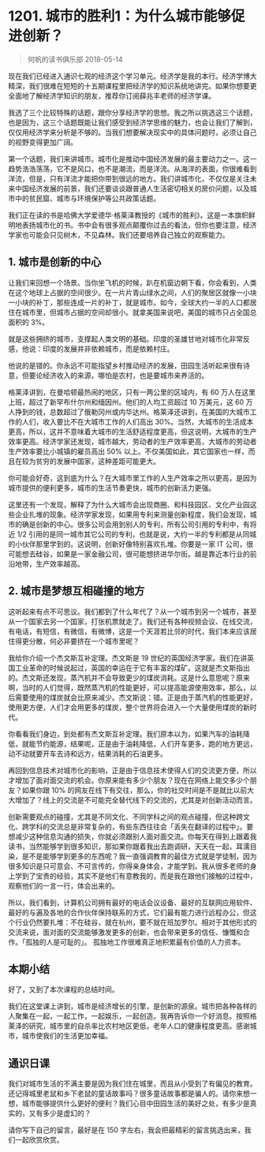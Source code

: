 # 1201. 城市的胜利1：为什么城市能够促进创新？
> 何帆的读书俱乐部
2018-05-14

现在我们已经进入通识七观的经济这个学习单元。经济学是我的本行。经济学博大精深，我们很难在短短的十五期课程里把经济学的知识系统地讲完。如果你想要更全面地了解经济学知识的朋友，推荐你订阅薛兆丰老师的经济学课。

我选了三个比较特殊的话题，跟你分享经济学的思想。我之所以挑选这三个话题，也是因为，这三个话题既能让我们感受到经济学思维的魅力，也会让我们了解到，仅仅用经济学来分析是不够的。当我们想要解决现实中的具体问题时，必须让自己的视野变得更加广阔。

第一个话题，我们来讲城市。城市化是推动中国经济发展的最主要动力之一。这一趋势浩浩荡荡，它不是风口，也不是潮流，而是洋流。从海洋的表面，你很难看到洋流，但是，只有洋流才能把你带到很远的地方。我们讲城市化，不仅仅是关注未来中国经济发展的前景，我们还要谈谈跟普通人生活密切相关的房价问题，以及城市中的贫民窟、城市与环境保护等公共政策话题。

我们正在读的书是哈佛大学爱德华·格莱泽教授的《城市的胜利》。这是一本旗帜鲜明地表扬城市化的书。书中会有很多观点颠覆你过去的看法，但你也要注意，经济学家也可能会只见树木，不见森林。我们还要培养自己独立的观察能力。

## 1. 城市是创新的中心
让我们来回想一个场景。当你坐飞机的时候，趴在机窗边朝下看，你会看到，人类在这个地球上占据的空间很少。在一片片青山绿水之间，人们的聚居区就像一小块一小块的补丁，那些连成一片的补丁，就是城市。如今，全球大约一半的人口都居住在城市里，但城市占据的空间却很小。就拿美国来说吧，美国的城市只占全国总面积的 3%。

就是这些拥挤的城市，支撑起人类文明的基础。印度的圣雄甘地对城市化非常反感，他说：印度的发展并非依赖城市，而是依赖村庄。

他说的是错的。你永远不可能指望乡村推动经济的发展，田园生活听起来很有诗意，但要论经济收入的来源，哪怕是农村，也是要城市来养活的。

格莱泽讲到，在曼哈顿最热闹的地区，只有一两公里的区域内，有 60 万人在这里上班，超过了新罕布什尔州和缅因州。他们的人均工资超过 10 万美元，这 60 万人挣到的钱，总数超过了俄勒冈州或内华达州。格莱泽还讲到，在美国的大城市工作的人们，收入要比不在大城市工作的人们高出 30%。当然，大城市的生活成本更高，所以，这并不意味着大城市的生活舒适程度更高，但这说明，大城市的生产效率更高。经济学家还发现，城市越大，劳动者的生产效率更高，大城市的劳动者生产效率要比小城镇的雇员高出 50% 以上。不仅美国如此，其它国家也一样，而且在较为贫穷的发展中国家，这种差距可能更大。

你可能会好奇，这到底为什么？在大城市里工作的人生产效率之所以更高，是因为城市提供的便利更多，城市的生活节奏更快，城市的创新活力更强。

这里还有一个发现，解释了为什么大城市会出现商圈、和科技园区、文化产业园这些企业扎堆的现象。经济学家发现，如果用专利来测量创新程度，我们会发现，城市的确是创新的中心。很多公司会用到别人的专利，所有公司引用的专利中，有将近 1/2 引用的是同一城市其它公司的专利，也就是说，大约一半的专利都是从同城的小伙伴那里学到的。这说明，创新好像特别喜欢扎堆。你要是一家 IT 公司，很可能想去硅谷，如果是一家金融公司，很可能想挤进华尔街。越是靠近本行业的前沿地带，生产效率越高。

## 2. 城市是梦想互相碰撞的地方
这听起来有点不可思议。我们都到了什么年代了？从一个城市到另一个城市，甚至从一个国家去另一个国家，打张机票就走了。我们还有各种视频会议、在线交流，有电话，有短信，有微信，有微博，这是一个天涯若比邻的时代，我们本来应该居住得更分散，何必非要挤在一个城市里呢？

我给你介绍一个杰文斯互补定理。杰文斯是 19 世纪的英国经济学家。我们在讲英国工业革命的时候说起过，英国的幸运在于它有丰富的煤矿。这就是杰文斯指出的。杰文斯还发现，蒸汽机并不会导致更少的煤炭消耗。这是什么意思呢？原来啊，当时的人们觉得，既然蒸汽机的性能更好，可以提高能源使用效率，那么，以后需要使用的煤炭就会比原来减少。杰文斯说：错。正是由于蒸汽机的性能更好，使用更方便，人们才会用更多的煤炭，整个世界将会进入一个大量使用煤炭的新时代。

你看看我们身边，到处都有杰文斯互补定理。我们原本以为，如果汽车的油耗降低，就能节约能源，结果呢，正是由于油耗降低，人们开车更多，跑的地方更远，动不动就要开车去诗和远方，结果消耗的石油更多。

再回到信息技术对城市化的影响，正是由于信息技术使得人们的交流更方便，所以才增加了面对面交流的机会。你原来能有多少个朋友？现在在网络上能交多少个朋友？如果你跟 10% 的网友在线下有交往，那么，你的社交时间是不是就比以前大大增加了？线上的交流是不可能完全替代线下的交流的，尤其是对创新活动而言。

创新需要观点的碰撞，尤其是不同文化、不同学科之间的观点碰撞，但这种跨文化、跨学科的交流总是非常复杂的，有些东西往往会「丢失在翻译的过程中」。要想减少这种信息沟通的损失，你就必须跟别人面对面交流。你每天在得到上跟着我读书，当然能够学到很多知识，那如果你跟着我出去跑调研，天天在一起，耳濡目染，是不是能够学到更多的东西呢？我一直强调教育的最佳方式就是学徒制，因为很多知识是只可意会、不可言传的，你得亲身体会，才能学到。我从很多老师的身上学到了宝贵的经验，其实不是他们有意教我的，而是我在跟他们接触的过程中，观察他们的一言一行，体会出来的。

所以，我们看到，计算机公司拥有最好的电话会议设备、最好的互联网应用软件、最好的与遍及各地的合作伙伴保持联系的方式，它们最有能力进行远程办公，但这个行业仍然要扎堆：不在硅谷，就在杭州，要不就在班加罗尔。相对于其他形式的交流来说，面对面的交流能够激发更多的创新，也会带来更多的信任、慷慨和合作。「孤独的人是可耻的」。 孤独地工作很难真正地积累最有价值的人力资本。

## 本期小结
好了，又到了本次课程的总结时间。

我们在这堂课上讲到，城市是经济增长的引擎，是创新的源泉。城市把各种各样的人聚集在一起，一起工作，一起娱乐，一起创造。我再告诉你一个好消息。按照格莱泽的研究，城市里的自杀率比农村地区更低，老年人口的健康程度更高。感谢城市，城市使我们的生活更加幸福。

## 通识日课
我们对城市生活的不满主要是因为我们住在城里，而且从小受到了有偏见的教育。还记得城里老鼠和乡下老鼠的童话故事吗？很多童话故事都是骗人的。请你来想一想，城市能够提供什么更好的便利？我们心目中田园生活的美好之处，有多少是真实的，又有多少是虚幻的？

请你写下自己的留言，最好是在 150 字左右，我会把最精彩的留言挑选出来，我们一起欣赏欣赏。




